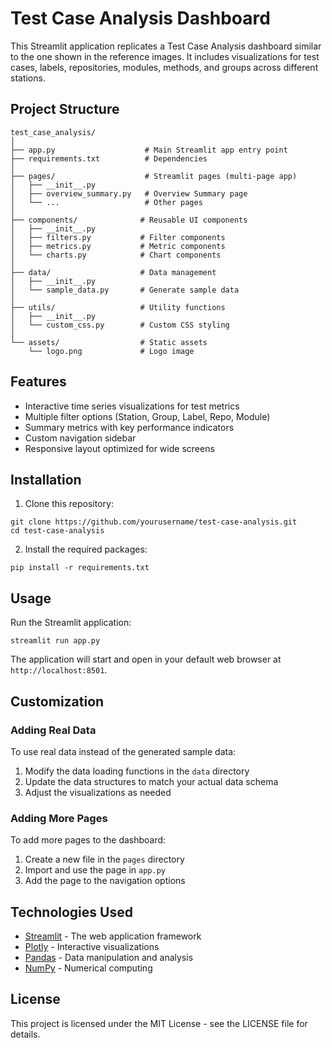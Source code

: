 # Test Case Analysis Dashboard

This Streamlit application replicates a Test Case Analysis dashboard similar to the one shown in the reference images. It includes visualizations for test cases, labels, repositories, modules, methods, and groups across different stations.

## Project Structure

```
test_case_analysis/
│
├── app.py                    # Main Streamlit app entry point
├── requirements.txt          # Dependencies
│
├── pages/                    # Streamlit pages (multi-page app)
│   ├── __init__.py
│   ├── overview_summary.py   # Overview Summary page
│   └── ...                   # Other pages
│
├── components/              # Reusable UI components
│   ├── __init__.py
│   ├── filters.py           # Filter components
│   ├── metrics.py           # Metric components
│   └── charts.py            # Chart components
│
├── data/                    # Data management
│   ├── __init__.py
│   └── sample_data.py       # Generate sample data
│
├── utils/                   # Utility functions
│   ├── __init__.py
│   └── custom_css.py        # Custom CSS styling
│
└── assets/                  # Static assets
    └── logo.png             # Logo image
```

## Features

- Interactive time series visualizations for test metrics
- Multiple filter options (Station, Group, Label, Repo, Module)
- Summary metrics with key performance indicators
- Custom navigation sidebar
- Responsive layout optimized for wide screens

## Installation

1. Clone this repository:
```
git clone https://github.com/yourusername/test-case-analysis.git
cd test-case-analysis
```

2. Install the required packages:
```
pip install -r requirements.txt
```

## Usage

Run the Streamlit application:
```
streamlit run app.py
```

The application will start and open in your default web browser at `http://localhost:8501`.

## Customization

### Adding Real Data

To use real data instead of the generated sample data:

1. Modify the data loading functions in the `data` directory
2. Update the data structures to match your actual data schema
3. Adjust the visualizations as needed

### Adding More Pages

To add more pages to the dashboard:

1. Create a new file in the `pages` directory
2. Import and use the page in `app.py`
3. Add the page to the navigation options

## Technologies Used

- [Streamlit](https://streamlit.io/) - The web application framework
- [Plotly](https://plotly.com/) - Interactive visualizations
- [Pandas](https://pandas.pydata.org/) - Data manipulation and analysis
- [NumPy](https://numpy.org/) - Numerical computing

## License

This project is licensed under the MIT License - see the LICENSE file for details.